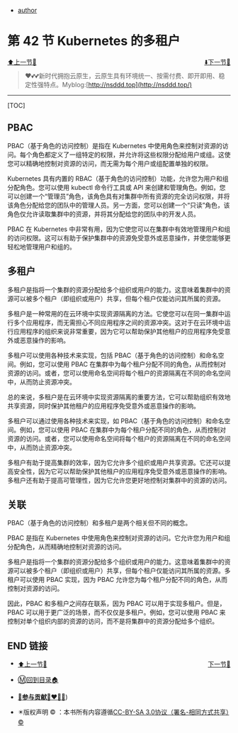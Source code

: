 + [author](http://nsddd.top)

# 第 42 节 Kubernetes 的多租户

<div><a href = '41.md' style='float:left'>⬆️上一节🔗  </a><a href = '43.md' style='float: right'>  ⬇️下一节🔗</a></div>
<br>

> ❤️💕💕新时代拥抱云原生，云原生具有环境统一、按需付费、即开即用、稳定性强特点。Myblog:[http://nsddd.top](http://nsddd.top/)

---
[TOC]

## PBAC

PBAC（基于角色的访问控制）是指在 Kubernetes 中使用角色来控制对资源的访问。每个角色都定义了一组特定的权限，并允许将这些权限分配给用户或组。这使您可以精确地控制对资源的访问，而无需为每个用户或组配置单独的权限。

Kubernetes 具有内置的 RBAC（基于角色的访问控制）功能，允许您为用户和组分配角色。您可以使用 kubectl 命令行工具或 API 来创建和管理角色。例如，您可以创建一个“管理员”角色，该角色具有对集群中所有资源的完全访问权限，并将该角色分配给您的团队中的管理人员。另一方面，您可以创建一个“只读”角色，该角色仅允许读取集群中的资源，并将其分配给您的团队中的开发人员。

PBAC 在 Kubernetes 中非常有用，因为它使您可以在集群中有效地管理用户和组的访问权限。这可以有助于保护集群中的资源免受意外或恶意操作，并使您能够更轻松地管理用户和组的。


## 多租户

多租户是指将一个集群的资源分配给多个组织或用户的能力。这意味着集群中的资源可以被多个租户（即组织或用户）共享，但每个租户仅能访问其所属的资源。

多租户是一种常用的在云环境中实现资源隔离的方法。它使您可以在同一集群中运行多个应用程序，而无需担心不同应用程序之间的资源冲突。这对于在云环境中运行应用程序的组织来说非常重要，因为它可以帮助保护其他租户的应用程序免受意外或恶意操作的影响。

多租户可以使用各种技术来实现，包括 PBAC（基于角色的访问控制）和命名空间。例如，您可以使用 PBAC 在集群中为每个租户分配不同的角色，从而控制对资源的访问。或者，您可以使用命名空间将每个租户的资源隔离在不同的命名空间中，从而防止资源冲突。

总的来说，多租户是在云环境中实现资源隔离的重要方法，它可以帮助组织有效地共享资源，同时保护其他租户的应用程序免受意外或恶意操作的影响。

多租户可以通过使用各种技术来实现，如 PBAC（基于角色的访问控制）和命名空间。例如，您可以使用 PBAC 在集群中为每个租户分配不同的角色，从而控制对资源的访问。或者，您可以使用命名空间将每个租户的资源隔离在不同的命名空间中，从而防止资源冲突。

多租户有助于提高集群的效率，因为它允许多个组织或用户共享资源。它还可以提高安全性，因为它可以帮助保护其他租户的应用程序免受意外或恶意操作的影响。多租户还有助于提高可管理性，因为它允许您更好地控制对集群中的资源的访问。


## 关联

PBAC（基于角色的访问控制）和多租户是两个相关但不同的概念。

PBAC 是指在 Kubernetes 中使用角色来控制对资源的访问。它允许您为用户和组分配角色，从而精确地控制对资源的访问。

多租户是指将一个集群的资源分配给多个组织或用户的能力。这意味着集群中的资源可以被多个租户（即组织或用户）共享，但每个租户仅能访问其所属的资源。多租户可以使用 PBAC 实现，因为 PBAC 允许您为每个租户分配不同的角色，从而控制对资源的访问。

因此，PBAC 和多租户之间存在联系，因为 PBAC 可以用于实现多租户。但是，PBAC 可以用于更广泛的场景，而不仅仅是多租户。例如，您可以使用 PBAC 来控制对单个组织内部的资源的访问，而不是将集群中的资源分配给多个组织。




## END 链接
<ul><li><div><a href = '41.md' style='float:left'>⬆️上一节🔗  </a><a href = '43.md' style='float: right'>  ️下一节🔗</a></div></li></ul>

+ [Ⓜ️回到目录🏠](../README.md)

+ [**🫵参与贡献💞❤️‍🔥💖**](https://nsddd.top/archives/contributors))

+ ✴️版权声明 &copy; ：本书所有内容遵循[CC-BY-SA 3.0协议（署名-相同方式共享）&copy;](http://zh.wikipedia.org/wiki/Wikipedia:CC-by-sa-3.0协议文本) 

